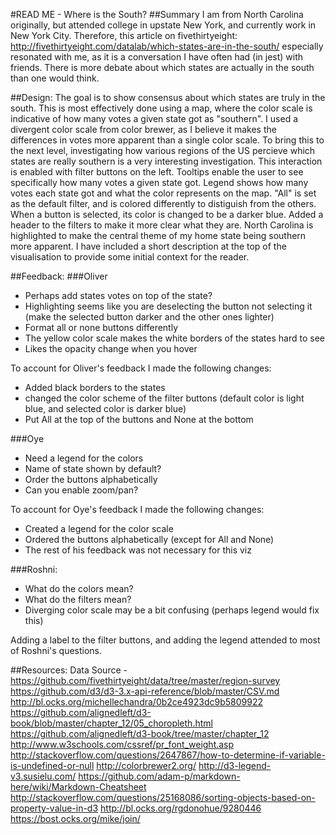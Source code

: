 #READ ME - Where is the South?
##Summary
I am from North Carolina originally, but attended college in upstate New York, and currently work in New York City. 
Therefore, this article on fivethirtyeight: http://fivethirtyeight.com/datalab/which-states-are-in-the-south/ especially resonated with me, as it is a conversation I have often had (in jest) with friends.
There is more debate about which states are actually in the south than one would think.


##Design:
The goal is to show consensus about which states are truly in the south. 
This is most effectively done using a map, where the color scale is indicative of how many votes a given state got as "southern".
I used a divergent color scale from color brewer, as I believe it makes the differences in votes more apparent than a single color scale.
To bring this to the next level, investigating how various regions of the US percieve which states are really southern is a very interesting investigation.
This interaction is enabled with filter buttons on the left.
Tooltips enable the user to see specifically how many votes a given state got.
Legend shows how many votes each state got and what the color represents on the map.
"All" is set as the default filter, and is colored differently to distiguish from the others.
When a button is selected, its color is changed to be a darker blue.
Added a header to the filters to make it more clear what they are.
North Carolina is highlighted to make the central theme of my home state being southern more apparent.
I have included a short description at the top of the visualisation to provide some initial context for the reader.


##Feedback:
###Oliver 
- Perhaps add states votes on top of the state?
- Highlighting seems like you are deselecting the button not selecting it (make the selected button darker and the other ones lighter)
- Format all or none buttons differently
- The yellow color scale makes the white borders of the states hard to see
- Likes the opacity change when you hover

To account for Oliver's feedback I made the following changes:
- Added black borders to the states
- changed the color scheme of the filter buttons (default color is light blue, and selected color is darker blue)
- Put All at the top of the buttons and None at the bottom

###Oye
- Need a legend for the colors
- Name of state shown by default?
- Order the buttons alphabetically 
- Can you enable zoom/pan?

To account for Oye's feedback I made the following changes:
 - Created a legend for the color scale
 - Ordered the buttons alphabetically (except for All and None)
 - The rest of his feedback was not necessary for this viz

###Roshni:
- What do the colors mean?
- What do the filters mean?
- Diverging color scale may be a bit confusing (perhaps legend would fix this)

Adding a label to the filter buttons, and adding the legend attended to most of Roshni's questions.


##Resources:
Data Source - https://github.com/fivethirtyeight/data/tree/master/region-survey
https://github.com/d3/d3-3.x-api-reference/blob/master/CSV.md
http://bl.ocks.org/michellechandra/0b2ce4923dc9b5809922
https://github.com/alignedleft/d3-book/blob/master/chapter_12/05_choropleth.html
https://github.com/alignedleft/d3-book/tree/master/chapter_12
http://www.w3schools.com/cssref/pr_font_weight.asp
http://stackoverflow.com/questions/2647867/how-to-determine-if-variable-is-undefined-or-null
http://colorbrewer2.org/
http://d3-legend-v3.susielu.com/
https://github.com/adam-p/markdown-here/wiki/Markdown-Cheatsheet
http://stackoverflow.com/questions/25168086/sorting-objects-based-on-property-value-in-d3
http://bl.ocks.org/rgdonohue/9280446
https://bost.ocks.org/mike/join/